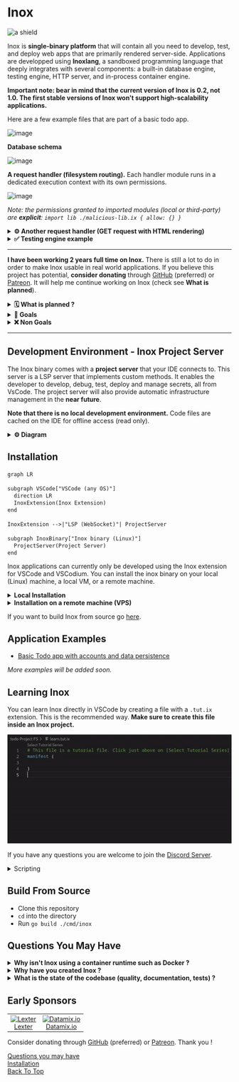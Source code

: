 # Inox

<img src="https://avatars.githubusercontent.com/u/122291844?s=200&v=4" alt="a shield"></img>

Inox is  **single-binary platform** that will contain all you need to develop, test, and deploy web apps that are primarily rendered server-side. Applications are developped using **Inoxlang**, a sandboxed programming language that 
deeply integrates with several components: a built-in database engine, testing engine, HTTP server, and in-process container engine.

**Important note: bear in mind that the current version of Inox is 0.2, not 1.0. The first stable versions of Inox won't support high-scalability applications.**

Here are a few example files that are part of a basic todo app.

![image](https://github.com/inoxlang/inox/assets/113632189/f6aed69d-ff30-428e-ba5b-042f72ac329e)

**Database schema**

![image](https://github.com/inoxlang/inox/assets/113632189/5f07deb5-56ec-42e7-a550-bdc4e613336d)

**A request handler (filesystem routing).** Each handler module runs in a dedicated execution context with its own permissions.

![image](https://github.com/inoxlang/inox/assets/113632189/6e632f71-8a01-4cde-b5d7-239a52942e58)

_Note: the permissions granted to imported modules (local or third-party) are **explicit**: `import lib ./malicious-lib.ix { allow: {} }`_

<details>

**<summary>⚙️ Another request handler (GET request with HTML rendering)</summary>**

![image](https://github.com/inoxlang/inox/assets/113632189/85772ae4-4025-4aef-94c8-15b624580285)
</details>

<details>

**<summary>✅ Testing engine example</summary>**

![image](https://github.com/inoxlang/inox/assets/113632189/c1445e7b-d272-4252-9def-6fa5284c996d)
</details>

---

**I have been working 2 years full time on Inox.**  There is still a lot to do in order to make Inox
usable in real world applications. If you believe this project has potential, **consider donating** through [GitHub](https://github.com/sponsors/GraphR00t) (preferred) or [Patreon](https://patreon.com/GraphR00t). It will help me continue working on Inox (check see **What is planned**). 

<details>

⬇️ [Installation](#installation)\
🔍 [Application Examples](#application-examples)\
📚 [Learning Inox](#learning-inox)\
👥 [Discord Server](https://discord.gg/53YGx8GzgE)\
❔ [Questions you may have](#questions-you-may-have)

**<summary>🗓️ What is planned ?</summary>**

- Automated database backups in S3-compatible storage
- Log persistence in S3 (note that Inox has builtins for [structured logging](./docs/builtins.md#structured-logging)).
- Support automated deployments on popular cloud providers
- Storage of secrets in key management services (e.g. GCP KMS, AWS KMS). [Secrets](./docs/language-reference/secrets.md) are special Inox values that 
cannot be printed, logged or serialized.
- Develop a standard library
- Integrate a subset of Git (using https://github.com/go-git/go-billy and https://code.visualstudio.com/api/extension-guides/scm-provider)
- Support no-downtime upgrades
- **WebAssembly support** using https://github.com/tetratelabs/wazero
- Finish the transaction system and support persisting most data-structure types with accepable performance
- Team access control for Inox projects
- Improve execution performance and memory usage 
- Finalize the implementation of [structs](./docs/language-reference/transient-types.md#structs) and implement a [Low Level VM](https://github.com/inoxlang/inox/issues/32).
- Allow developers to define custom builtins written in Go (note: building inox is just `go build ./cmd/inox`)
- And more !

</details>



<details>

**<summary>🎯 Goals</summary>**

- Zero boilerplate
- Dead simple configuration
- Super stable (_once version 1.0 is reached_)
- Secure by default
- Low maintenance
- A programming language as simple as possible
- (Not in the near future) Support 100k+ requests per second (combined request throughput of several nodes).

</details>

<details>

**<summary>❌ Non Goals </summary>**

- Be a suitable solution for 100% of real-world web projects
- Support any database for storing domain data (`users`, ...)
  (however WebAssembly support is planned and will at least enable the use of SQLite and DuckDB).
- Be extremely fast
- Be very highly scalable (Multi-node support is planned though)

</details>

---

## Development Environment - Inox Project Server

The Inox binary comes with a **project server** that your IDE connects to. This server is a LSP server that implements custom methods. It enables the developer to develop, debug, test, deploy and manage secrets, all from VsCode. The project server will also provide automatic infrastructure management in the **near future**.

__Note that there is no local development environment.__ Code files are cached on the IDE for offline access (read only).

<details>

**<summary>⚙️ Diagram</summary>**

```mermaid
flowchart TB

subgraph VSCode
  VSCodeVFS(Virtual Filesystem)
  Editor
  Editor --> |persists edited files in| VSCodeVFS
  DebugAdapter
end

Editor(Editor) --> |standard LSP methods| ProjectServer

VSCodeVFS --> |"custom methods (LSP)"| ProjImage

DebugAdapter(Debug Adapter) -->|"Debug Adapter Protocol (LSP wrapped)"| Runtime(Inox Runtime)

subgraph ProjectServer[Project Server]
  Runtime
  ProjImage(Project Image)
end

ProjectServer -->|manages| Infrastructure(Infrastructure)
ProjectServer -->|gets/sets| Secrets(Secrets)
```

</details>


## Installation

```mermaid
graph LR

subgraph VSCode["VSCode (any OS)"]
  direction LR
  InoxExtension(Inox Extension)
end

InoxExtension -->|"LSP (WebSocket)"| ProjectServer

subgraph InoxBinary["Inox binary (Linux)"]
  ProjectServer(Project Server)
end
```

Inox applications can currently only be developed using the Inox extension for VSCode and VSCodium.
You can install the inox binary on your local (Linux) machine, a local VM, or a remote machine.

<details>

**<summary>Local Installation</summary>**

- Download the latest release
  ```
  wget -N https://github.com/inoxlang/inox/releases/latest/download/inox-linux-amd64.tar.gz && tar -xvf inox-linux-amd64.tar.gz
  ```

- Install `inox` to `/usr/local/bin`
  ```
  sudo install ./inox -o root -m 0755 /usr/local/bin/inox
  ```

- Delete the files that are no longer needed
  ```
  rm ./inox inox-linux-amd64.tar.gz
  ```

<!-- - __\[recommended\]__ add the [inoxd daemon](./docs/inox-daemon.md) (systemd service) to automatically start the project server.
  If you have installed `inox` on your **local machine** or a local VM, you can execute the following command to add **inoxd**:
  ```
  sudo inox add-service # don't run this on a REMOTE machine
  ```
  _If you execute this command inside a VM, don't forget to forward the port 8305 to allow VSCode to connect to the project server._ -->

- Install the VSCode/VSCodium [extension](https://marketplace.visualstudio.com/items?itemName=graphr00t.inox). Make sure to read the **Requirements** and **Usage** sections in the extension's details.
</details>


<details>

**<summary>Installation on a remote machine (VPS)</summary>**

**This install is not recommended for now since there are potentially memory leaks.**

- Install the [Inox Daemon](https://github.com/inoxlang/inox/blob/main/docs/inox-daemon.md#on-a-vps---publicly-exposed-servers)

- Install the VSCode/VSCodium [extension](https://marketplace.visualstudio.com/items?itemName=graphr00t.inox). Make sure to read the **Requirements** and **Usage** sections in the extension's details.

</details>

If you want to build Inox from source go [here](#build-from-source).

## Application Examples

- [Basic Todo app with accounts and data persistence](./examples/apps/basic-todo)

_More examples will be added soon._

## Learning Inox

You can learn Inox directly in VSCode by creating a file with a `.tut.ix` extension. This is the recommended way.
**Make sure to create this file inside an Inox project.**

![tutorial-demo](https://github.com/inoxlang/inox-vscode/raw/master/assets/docs/tutorial-demo.gif)


If you have any questions you are welcome to join the [Discord Server](https://discord.gg/53YGx8GzgE).

<details>
<summary>Scripting</summary>

Inox can be used for scripting & provides a shell. The development of the
language in those domains is not very active because Inox primarily focuses on
Web Application Development.

To learn scripting go [here](./docs/scripting-basics.md). View
[Shell Basics](./docs/shell-basics.md) to learn how to use Inox interactively.

</details>

## Build From Source

- Clone this repository
- `cd` into the directory
- Run `go build ./cmd/inox`


## Questions You May Have


<details>

**<summary>Why isn't Inox using a container runtime such as Docker ?</summary>**

Because the long term goal of Inox is to be a **simple**, single-binary and **super stable** platform for applications written in Inoxlang
and using libraries compiled to WASM.\
Each application or service will ultimately run in a separate process:
- filesystem isolation is achieved by using virtual filesystems (meta filesystem)
- process-level access control will be achieved using [Landlock](https://landlock.io/)
- fine-grained module-level access control is already achieved by Inox's permission system
- process-level resource allocation and limitation will be implemented using cgroups
- module-level resource allocation and limitation is performed by Inox's limit system

</details>

<details>


**<summary>Why have you created Inox ?</summary>**

Before reading the answser please make sure to read the **Goals & Non Goals sections**.

I like creating programming languages. At the beginning Inox was not even about full stack development.
It quickly evolved towards this use case because I am tired of accidental complexity in full stack development. I particularly hate having to 
glue and import components that are just needed 99% of the time. I don't like spending hours configuring stuff, a bit of 
configuration is fine though. Local development environments are also a pain to setup sometimes. (There is no true [local dev environment](#development-environment---inox-project-server) when developping Inox projects).

Inox being an opinionated **high-level** programming language / high level platform it obviously has pros and cons.
Also when using a new programming language you don't have access to a rich ecosystem. In other words Inox currently does not
bring all the potential value it could bring.

</details>


<details>

**<summary>What is the state of the codebase (quality, documentation, tests) ?</summary>**

As of now, certain parts of the codebase are not optimally written, lack sufficient comments and documentation, and do not have robust test coverage. 

</details>


## Early Sponsors

<table>
  <tr>
   <td align="center"><a href="https://github.com/Lexterl33t"><img src="https://avatars.githubusercontent.com/u/44911576?v=4&s=120" width="120" alt="Lexter"/><br />Lexter</a></td>
   <td align="center"><a href="https://github.com/datamixio"><img src="https://avatars.githubusercontent.com/u/8696011?v=4&s=120"
   width="120" alt="Datamix.io"/><br />Datamix.io</a></td>
  </tr>
</table>

Consider donating through [GitHub](https://github.com/sponsors/GraphR00t) (preferred) or [Patreon](https://patreon.com/GraphR00t). Thank you !

[Questions you may have](./QUESTIONS.md)\
[Installation](#installation)\
[Back To Top](#inox)
